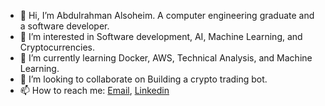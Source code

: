 - 👋 Hi, I’m Abdulrahman Alsoheim. A computer engineering graduate and a software developer.
- 👀 I’m interested in Software development, AI, Machine Learning, and Cryptocurrencies. 
- 🌱 I’m currently learning Docker, AWS, Technical Analysis, and Machine Learning.
- 💞️ I’m looking to collaborate on Building a crypto trading bot.
- 📫 How to reach me: [Email](mailto:aalsoheim@gmail.com), [Linkedin](https://www.linkedin.com/in/aalsoheim/)

<!---
Abdulrahman-97/Abdulrahman-97 is a ✨ special ✨ repository because its `README.md` (this file) appears on your GitHub profile.
You can click the Preview link to take a look at your changes.
--->
